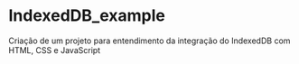 # IndexedDB_example
Criação de um projeto para entendimento da integração do IndexedDB com HTML, CSS e JavaScript
